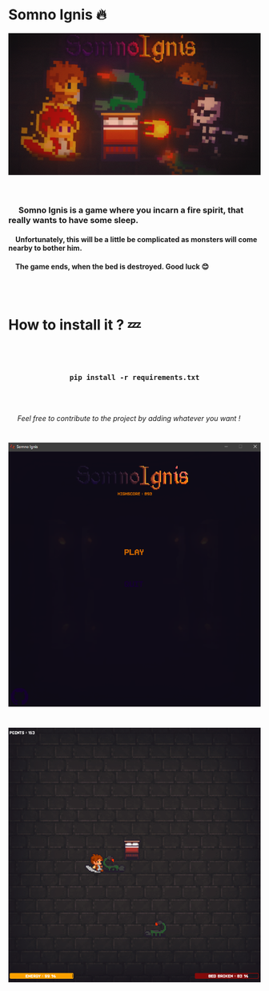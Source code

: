 # Somno Ignis 🔥  

 ![Tux, the Linux mascot](ressources/banner.png)  
<br>
</br>

### &emsp; **Somno Ignis** is a game where you incarn a fire spirit, that really wants to have some sleep.
####  &emsp;Unfortunately, this will be a little be complicated as monsters will come nearby to bother him. 
####  &emsp;The game ends, when the bed is destroyed. Good luck 😊
<br>
<br>

#

# How to install it ? 💤

<br>
<br>

### <center> **``pip install -r requirements.txt``**

<br>
<br>

  &emsp; *Feel free to contribute to the project by adding whatever you want !*

 #

 ![Tux, the Linux mascot](ressources/Screenshot_1.png)
#
 ![Tux, the Linux mascot](ressources/Screenshot_2.png) 
